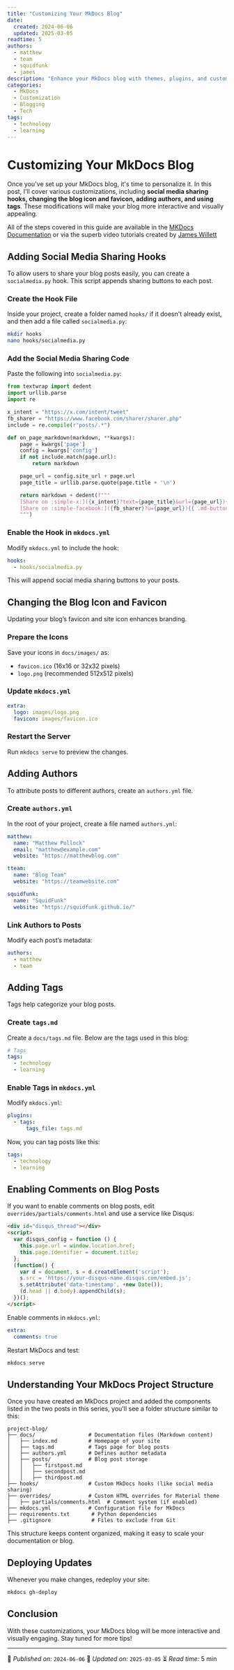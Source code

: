 ```yaml
---
title: "Customizing Your MkDocs Blog"
date:
  created: 2024-06-06
  updated: 2025-03-05
readtime: 5
authors:
  - matthew
  - team
  - squidfunk
  - james
description: "Enhance your MkDocs blog with themes, plugins, and customization options."
categories:
  - MkDocs
  - Customization
  - Blogging
  - Tech
tags:
  - technology
  - learning
---
```


# Customizing Your MkDocs Blog

Once you've set up your MkDocs blog, it's time to personalize it. In this post, I'll cover various customizations, including **social media sharing hooks, changing the blog icon and favicon, adding authors, and using tags**. These modifications will make your blog more interactive and visually appealing.

All of the steps covered in this guide are available in the [MKDocs Documentation](https://squidfunk.github.io/mkdocs-material/getting-started/) or via the superb video tutorials created by [James Willett](https://youtu.be/pPEUhfTZswc?si=AjoyIaM5Ig7MZdgo)

## Adding Social Media Sharing Hooks

To allow users to share your blog posts easily, you can create a `socialmedia.py` hook. This script appends sharing buttons to each post.

### **Create the Hook File**

Inside your project, create a folder named `hooks/` if it doesn't already exist, and then add a file called `socialmedia.py`:

```sh
mkdir hooks
nano hooks/socialmedia.py
```

### **Add the Social Media Sharing Code**

Paste the following into `socialmedia.py`:

```python
from textwrap import dedent
import urllib.parse
import re

x_intent = "https://x.com/intent/tweet"
fb_sharer = "https://www.facebook.com/sharer/sharer.php"
include = re.compile(r"posts/.*")

def on_page_markdown(markdown, **kwargs):
    page = kwargs['page']
    config = kwargs['config']
    if not include.match(page.url):
        return markdown

    page_url = config.site_url + page.url
    page_title = urllib.parse.quote(page.title + '\n')

    return markdown + dedent(f"""
    [Share on :simple-x:]({x_intent}?text={page_title}&url={page_url}){{ .md-button }}
    [Share on :simple-facebook:]({fb_sharer}?u={page_url}){{ .md-button }}
    """)
```

### **Enable the Hook in `mkdocs.yml`**

Modify `mkdocs.yml` to include the hook:

```yaml
hooks:
  - hooks/socialmedia.py
```

This will append social media sharing buttons to your posts.

## Changing the Blog Icon and Favicon

Updating your blog’s favicon and site icon enhances branding.

### **Prepare the Icons**

Save your icons in `docs/images/` as:

- `favicon.ico` (16x16 or 32x32 pixels)
- `logo.png` (recommended 512x512 pixels)

### **Update `mkdocs.yml`**

```yaml
extra:
  logo: images/logo.png
  favicon: images/favicon.ico
```

### **Restart the Server**

Run `mkdocs serve` to preview the changes.

## Adding Authors

To attribute posts to different authors, create an `authors.yml` file.

### **Create `authors.yml`**

In the root of your project, create a file named `authors.yml`:

```yaml
matthew:
  name: "Matthew Pollock"
  email: "matthew@example.com"
  website: "https://matthewblog.com"

tteam:
  name: "Blog Team"
  website: "https://teamwebsite.com"

squidfunk:
  name: "SquidFunk"
  website: "https://squidfunk.github.io/"
```

### **Link Authors to Posts**

Modify each post’s metadata:

```yaml
authors:
  - matthew
  - team
```

## Adding Tags

Tags help categorize your blog posts.

### **Create `tags.md`**

Create a `docs/tags.md` file. Below are the tags used in this blog:

```yml
# Tags
tags:
  - technology
  - learning
```

### **Enable Tags in `mkdocs.yml`**

Modify `mkdocs.yml`:

```yaml
plugins:
  - tags:
      tags_file: tags.md
```

Now, you can tag posts like this:

```yaml
tags:
  - technology
  - learning
```

## Enabling Comments on Blog Posts

If you want to enable comments on blog posts, edit `overrides/partials/comments.html` and use a service like Disqus:

```html
<div id="disqus_thread"></div>
<script>
  var disqus_config = function () {
    this.page.url = window.location.href;
    this.page.identifier = document.title;
  };
  (function() {
    var d = document, s = d.createElement('script');
    s.src = 'https://your-disqus-name.disqus.com/embed.js';
    s.setAttribute('data-timestamp', +new Date());
    (d.head || d.body).appendChild(s);
  })();
</script>
```

Enable comments in `mkdocs.yml`:

```yaml
extra:
  comments: true
```

Restart MkDocs and test:

```sh
mkdocs serve
```

## Understanding Your MkDocs Project Structure

Once you have created an MkDocs project and added the components listed in the two posts in this series, you'll see a folder structure similar to this:

```
project-blog/
├── docs/                 # Documentation files (Markdown content)
│   ├── index.md          # Homepage of your site
│   ├── tags.md           # Tags page for blog posts
│   ├── authors.yml       # Defines author metadata
│   ├── posts/            # Blog post storage
│   │   ├── firstpost.md  
│   │   ├── secondpost.md  
│   │   ├── thirdpost.md  
├── hooks/                # Custom MkDocs hooks (like social media sharing)
├── overrides/            # Custom HTML overrides for Material theme
│   ├── partials/comments.html  # Comment system (if enabled)
├── mkdocs.yml            # Configuration file for MkDocs
├── requirements.txt       # Python dependencies
├── .gitignore             # Files to exclude from Git
```

This structure keeps content organized, making it easy to scale your documentation or blog.

## Deploying Updates

Whenever you make changes, redeploy your site:

```sh
mkdocs gh-deploy
```

## Conclusion

With these customizations, your MkDocs blog will be more interactive and visually engaging. Stay tuned for more tips!

---

📌 *Published on:* `2024-06-06`
🔄 *Updated on:* `2025-03-05`
⏳ *Read time:* 5 min
